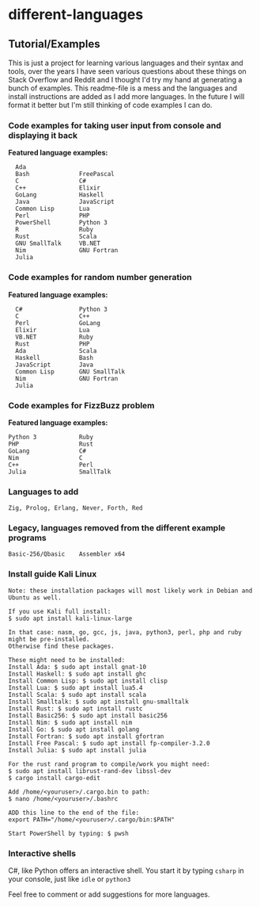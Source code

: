 # different-languages
## Tutorial/Examples

This is just a project for learning various languages and their syntax and tools, over the years I have seen various questions about these things on Stack Overflow and Reddit and I thought I'd try my hand at generating a bunch of examples. This readme-file is a mess and the languages and install instructions are added as I add more languages. In the future I will format it better but I'm still thinking of code examples I can do.

### Code examples for taking user input from console and displaying it back

**Featured language examples:**
```
  Ada               
  Bash              FreePascal
  C                 C#
  C++               Elixir
  GoLang            Haskell
  Java              JavaScript
  Common Lisp       Lua
  Perl              PHP
  PowerShell        Python 3
  R                 Ruby
  Rust              Scala
  GNU SmallTalk     VB.NET    
  Nim               GNU Fortran
  Julia
```

### Code examples for random number generation

**Featured language examples:**
```
  C#                Python 3
  C                 C++
  Perl              GoLang
  Elixir            Lua
  VB.NET            Ruby
  Rust              PHP
  Ada               Scala
  Haskell           Bash
  JavaScript        Java
  Common Lisp       GNU SmallTalk
  Nim               GNU Fortran
  Julia
```

### Code examples for FizzBuzz problem

**Featured language examples:**
```
Python 3            Ruby
PHP                 Rust
GoLang              C#
Nim                 C
C++                 Perl
Julia               SmallTalk
```

### Languages to add
```
Zig, Prolog, Erlang, Never, Forth, Red
```

### Legacy, languages removed from the different example programs
```
Basic-256/Qbasic    Assembler x64
```

### Install guide Kali Linux
```
Note: these installation packages will most likely work in Debian and Ubuntu as well.

If you use Kali full install:
$ sudo apt install kali-linux-large

In that case: nasm, go, gcc, js, java, python3, perl, php and ruby might be pre-installed.
Otherwise find these packages.

These might need to be installed:
Install Ada: $ sudo apt install gnat-10
Install Haskell: $ sudo apt install ghc
Install Common Lisp: $ sudo apt install clisp
Install Lua: $ sudo apt install lua5.4
Install Scala: $ sudo apt install scala
Install Smalltalk: $ sudo apt install gnu-smalltalk
Install Rust: $ sudo apt install rustc
Install Basic256: $ sudo apt install basic256
Install Nim: $ sudo apt install nim
Install Go: $ sudo apt install golang
Install Fortran: $ sudo apt install gfortran
Install Free Pascal: $ sudo apt install fp-compiler-3.2.0
Install Julia: $ sudo apt install julia

For the rust rand program to compile/work you might need:
$ sudo apt install librust-rand-dev libssl-dev
$ cargo install cargo-edit

Add /home/<youruser>/.cargo.bin to path:
$ nano /home/<youruser>/.bashrc

ADD this line to the end of the file:
export PATH="/home/<youruser>/.cargo/bin:$PATH"

Start PowerShell by typing: $ pwsh

```
### Interactive shells
C#, like Python offers an interactive shell. You start it by typing `csharp` in your console, just like `idle` or `python3`

Feel free to comment or add suggestions for more languages.
